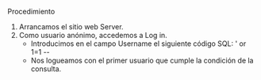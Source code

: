 Procedimiento

1. Arrancamos el sitio web Server.
2. Como usuario anónimo, accedemos a Log in.
	- Introducimos en el campo Username el siguiente código SQL: ' or 1=1 --
	- Nos logueamos con el primer usuario que cumple la condición de la consulta.